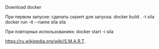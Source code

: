 Download docker

При первом запуске: сделать скрипт для запуска.
docker build . -t sila
docker run -it --name sila sila

При повторных использованиях:
docker start -i sila

https://ru.wikipedia.org/wiki/S.M.A.R.T.
